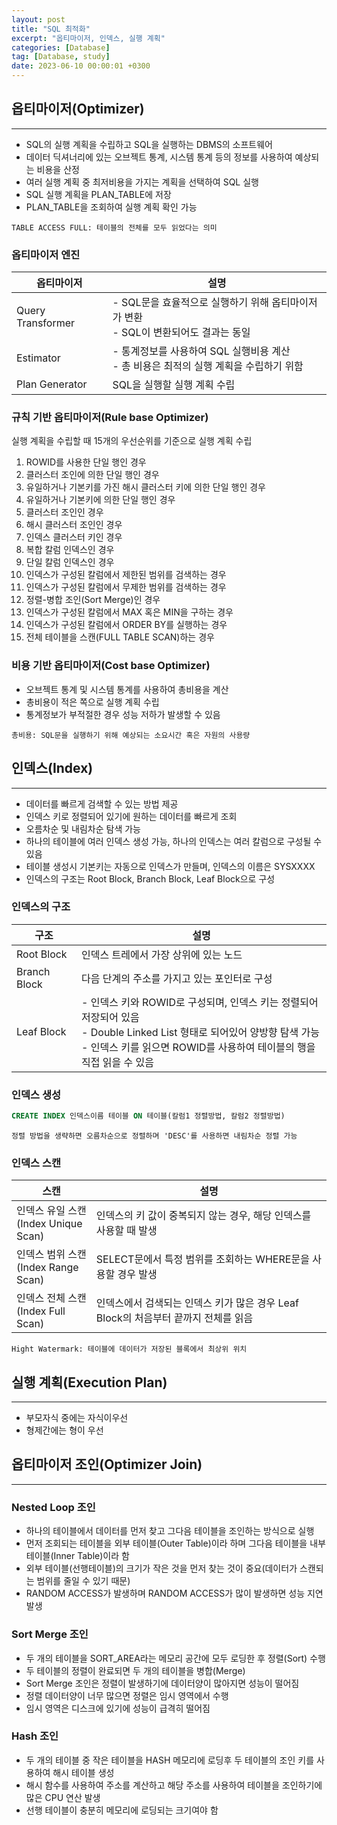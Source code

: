```yaml
---
layout: post
title: "SQL 최적화"
excerpt: "옵티마이저, 인덱스, 실행 계획"
categories: [Database]
tag: [Database, study]
date: 2023-06-10 00:00:01 +0300
---
```


## 옵티마이저(Optimizer)

---

- SQL의 실행 계획을 수립하고 SQL을 실행하는 DBMS의 소프트웨어
- 데이터 딕셔너리에 있는 오브젝트 통계, 시스템 통계 등의 정보를 사용하여 예상되는 비용을 산정
- 여러 실행 계획 중 최저비용을 가지는 계획을 선택하여 SQL 실행
- SQL 실행 계획을 PLAN_TABLE에 저장
- PLAN_TABLE을 조회하여 실행 계획 확인 가능

`TABLE ACCESS FULL: 테이블의 전체를 모두 읽었다는 의미`

### 옵티마이저 엔진

| 옵티마이저 | 설명 |
| --- | --- |
| Query Transformer | - SQL문을 효율적으로 실행하기 위해 옵티마이저가 변환<br>- SQL이 변환되어도 결과는 동일 |
| Estimator | - 통계정보를 사용하여 SQL 실행비용 계산<br>- 총 비용은 최적의 실행 계획을 수립하기 위함 |
| Plan Generator | SQL을 실행할 실행 계획 수립 |

### 규칙 기반 옵티마이저(Rule base Optimizer)

실행 계획을 수립할 때 15개의 우선순위를 기준으로 실행 계획 수립

1. ROWID를 사용한 단일 행인 경우
2. 클러스터 조인에 의한 단일 행인 경우
3. 유일하거나 기본키를 가진 해시 클러스터 키에 의한 단일 행인 경우
4. 유일하거나 기본키에 의한 단일 행인 경우
5. 클러스터 조인인 경우
6. 해시 클러스터 조인인 경우
7. 인덱스 클러스터 키인 경우
8. 복합 칼럼 인덱스인 경우
9. 단일 칼럼 인덱스인 경우
10. 인덱스가 구성된 칼럼에서 제한된 범위를 검색하는 경우
11. 인덱스가 구성된 칼럼에서 무제한 범위를 검색하는 경우
12. 정렬-병합 조인(Sort Merge)인 경우
13. 인덱스가 구성된 칼럼에서 MAX 혹은 MIN을 구하는 경우
14. 인덱스가 구성된 칼럼에서 ORDER BY를 실행하는 경우
15. 전체 테이블을 스캔(FULL TABLE SCAN)하는 경우

### 비용 기반 옵티마이저(Cost base Optimizer)

- 오브젝트 통계 및 시스템 통계를 사용하여 총비용을 계산
- 총비용이 적은 쪽으로 실행 계획 수립
- 통계정보가 부적절한 경우 성능 저하가 발생할 수 있음

`총비용: SQL문을 실행하기 위해 예상되는 소요시간 혹은 자원의 사용량`

## 인덱스(Index)

---

- 데이터를 빠르게 검색할 수 있는 방법 제공
- 인덱스 키로 정렬되어 있기에 원하는 데이터를 빠르게 조회
- 오름차순 및 내림차순 탐색 가능
- 하나의 테이블에 여러 인덱스 생성 가능, 하나의 인덱스는 여러 칼럼으로 구성될 수 있음
- 테이블 생성시 기본키는 자동으로 인덱스가 만들며, 인덱스의 이름은 SYSXXXX
- 인덱스의 구조는 Root Block, Branch Block, Leaf Block으로 구성

### 인덱스의 구조

| 구조 | 설명 |
| --- | --- |
| Root Block | 인덱스 트레에서 가장 상위에 있는 노드 |
| Branch Block | 다음 단계의 주소를 가지고 있는 포인터로 구성 |
| Leaf Block | - 인덱스 키와 ROWID로 구성되며, 인덱스 키는 정렬되어 저장되어 있음<br>- Double Linked List 형태로 되어있어 양방향 탐색 가능<br>- 인덱스 키를 읽으면 ROWID를 사용하여 테이블의 행을 직접 읽을 수 있음 |

### 인덱스 생성

```sql
CREATE INDEX 인덱스이름 테이블 ON 테이블(칼럼1 정렬방법, 칼럼2 정렬방법)
```

`정렬 방법을 생략하면 오름차순으로 정렬하며 'DESC'를 사용하면 내림차순 정렬 가능`

### 인덱스 스캔

| 스캔 | 설명 |
| --- | --- |
| 인덱스 유일 스캔<br>(Index Unique Scan) | 인덱스의 키 값이 중복되지 않는 경우, 해당 인덱스를 사용할 때 발생 |
| 인덱스 범위 스캔<br>(Index Range Scan) | SELECT문에서 특정 범위를 조회하는 WHERE문을 사용할 경우 발생 |
| 인덱스 전체 스캔<br>(Index Full Scan) | 인덱스에서 검색되는 인덱스 키가 많은 경우 Leaf Block의 처음부터 끝까지 전체를 읽음 |

`Hight Watermark: 테이블에 데이터가 저장된 블록에서 최상위 위치`

## 실행 계획(Execution Plan)

---

- 부모자식 중에는 자식이우선
- 형제간에는 형이 우선

## 옵티마이저 조인(Optimizer Join)

---

### Nested Loop 조인

- 하나의 테이블에서 데이터를 먼저 찾고 그다음 테이블을 조인하는 방식으로 실행
- 먼저 조회되는 테이블을 외부 테이블(Outer Table)이라 하며 그다음 테이블을 내부 테이블(Inner Table)이라 함
- 외부 테이블(선행테이블)의 크기가 작은 것을 먼저 찾는 것이 중요(데이터가 스캔되는 범위를 줄일 수 있기 때문)
- RANDOM ACCESS가 발생하며 RANDOM ACCESS가 많이 발생하면 성능 지연 발생

### Sort Merge 조인

- 두 개의 테이블을 SORT_AREA라는 메모리 공간에 모두 로딩한 후 정렬(Sort) 수행
- 두 테이블의 정렬이 완료되면 두 개의 테이블을 병합(Merge)
- Sort Merge 조인은 정렬이 발생하기에 데이터양이 많아지면 성능이 떨어짐
- 정렬 데이터양이 너무 많으면 정렬은 임시 영역에서 수행
- 임시 영역은 디스크에 있기에 성능이 급격히 떨어짐

### Hash 조인

- 두 개의 테이블 중 작은 테이블을 HASH 메모리에 로딩후 두 테이블의 조인 키를 사용하여 해시 테이블 생성
- 해시 함수를 사용하여 주소를 계산하고 해당 주소를 사용하여 테이블을 조인하기에 많은 CPU 연산 발생
- 선행 테이블이 충분히 메모리에 로딩되는 크기여야 함